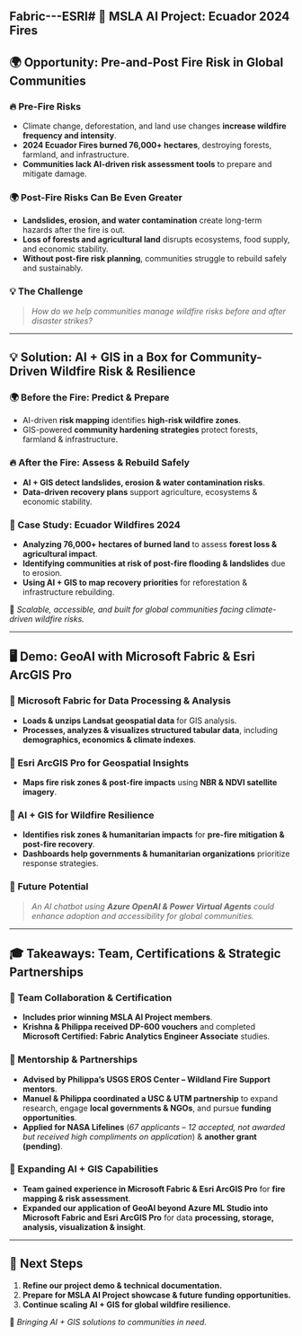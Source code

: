 ## Fabric---ESRI# 🚀 MSLA AI Project: Ecuador 2024 Fires  

## 🌍 Opportunity: Pre-and-Post Fire Risk in Global Communities  

### 🔥 Pre-Fire Risks  
- Climate change, deforestation, and land use changes **increase wildfire frequency and intensity**.  
- **2024 Ecuador Fires burned 76,000+ hectares**, destroying forests, farmland, and infrastructure.  
- **Communities lack AI-driven risk assessment tools** to prepare and mitigate damage.  

### 🌍 Post-Fire Risks Can Be Even Greater  
- **Landslides, erosion, and water contamination** create long-term hazards after the fire is out.  
- **Loss of forests and agricultural land** disrupts ecosystems, food supply, and economic stability.  
- **Without post-fire risk planning**, communities struggle to rebuild safely and sustainably.  

### 💡 The Challenge  
> *How do we help communities manage wildfire risks before and after disaster strikes?*  

---

## 💡 Solution: AI + GIS in a Box for Community-Driven Wildfire Risk & Resilience  

### 🌍 Before the Fire: Predict & Prepare  
- AI-driven **risk mapping** identifies **high-risk wildfire zones**.  
- GIS-powered **community hardening strategies** protect forests, farmland & infrastructure.  

### 🔥 After the Fire: Assess & Rebuild Safely  
- **AI + GIS detect landslides, erosion & water contamination risks**.  
- **Data-driven recovery plans** support agriculture, ecosystems & economic stability.  

### 📌 Case Study: Ecuador Wildfires 2024  
- **Analyzing 76,000+ hectares of burned land** to assess **forest loss & agricultural impact**.  
- **Identifying communities at risk of post-fire flooding & landslides** due to erosion.  
- **Using AI + GIS to map recovery priorities** for reforestation & infrastructure rebuilding.  

🔹 *Scalable, accessible, and built for global communities facing climate-driven wildfire risks.*  

---

## 🖥️ Demo: GeoAI with Microsoft Fabric & Esri ArcGIS Pro  

### 📍 Microsoft Fabric for Data Processing & Analysis  
- **Loads & unzips Landsat geospatial data** for GIS analysis.  
- **Processes, analyzes & visualizes structured tabular data**, including **demographics, economics & climate indexes**.  

### 📍 Esri ArcGIS Pro for Geospatial Insights  
- **Maps fire risk zones & post-fire impacts** using **NBR & NDVI satellite imagery**.  

### 📍 AI + GIS for Wildfire Resilience  
- **Identifies risk zones & humanitarian impacts** for **pre-fire mitigation & post-fire recovery**.  
- **Dashboards help governments & humanitarian organizations** prioritize response strategies.  

### 📌 Future Potential  
> *An AI chatbot using **Azure OpenAI & Power Virtual Agents** could enhance adoption and accessibility for global communities.*  

---

## 🎓 Takeaways: Team, Certifications & Strategic Partnerships  

### 📍 Team Collaboration & Certification  
- **Includes prior winning MSLA AI Project members**.  
- **Krishna & Philippa received DP-600 vouchers** and completed **Microsoft Certified: Fabric Analytics Engineer Associate** studies.  

### 📍 Mentorship & Partnerships  
- **Advised by Philippa’s USGS EROS Center – Wildland Fire Support mentors**.  
- **Manuel & Philippa coordinated a USC & UTM partnership** to expand research, engage **local governments & NGOs**, and pursue **funding opportunities**.  
- **Applied for NASA Lifelines** (*67 applicants – 12 accepted, not awarded but received high compliments on application*) & **another grant (pending)**.  

### 📍 Expanding AI + GIS Capabilities  
- **Team gained experience in Microsoft Fabric & Esri ArcGIS Pro** for **fire mapping & risk assessment**.  
- **Expanded our application of GeoAI beyond Azure ML Studio into Microsoft Fabric and Esri ArcGIS Pro** for data **processing, storage, analysis, visualization & insight**.  

---

## 📌 Next Steps  
1. **Refine our project demo & technical documentation.**  
2. **Prepare for MSLA AI Project showcase & future funding opportunities.**  
3. **Continue scaling AI + GIS for global wildfire resilience.**  

🚀 *Bringing AI + GIS solutions to communities in need.*  

